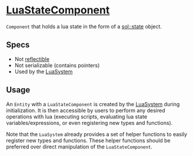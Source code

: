 # [LuaStateComponent](LuaStateComponent.hpp)

`Component` that holds a lua state in the form of a [sol::state](https://github.com/ThePhD/sol2) object.

## Specs

* Not [reflectible](https://github.com/phiste/putils/blob/master/reflection.md)
* Not serializable (contains pointers)
* Used by the [LuaSystem](../../systems/LuaSystem.md)

## Usage

An `Entity` with a `LuaStateComponent` is created by the [LuaSystem](../../systems/LuaSystem.md) during initialization. It is then accessible by users to perform any desired operations with lua (executing scripts, evaluating lua state variables/expressions, or even registering new types and functions).

Note that the `LuaSystem` already provides a set of helper functions to easily register new types and functions. These helper functions should be preferred over direct manipulation of the `LuaStateComponent`.